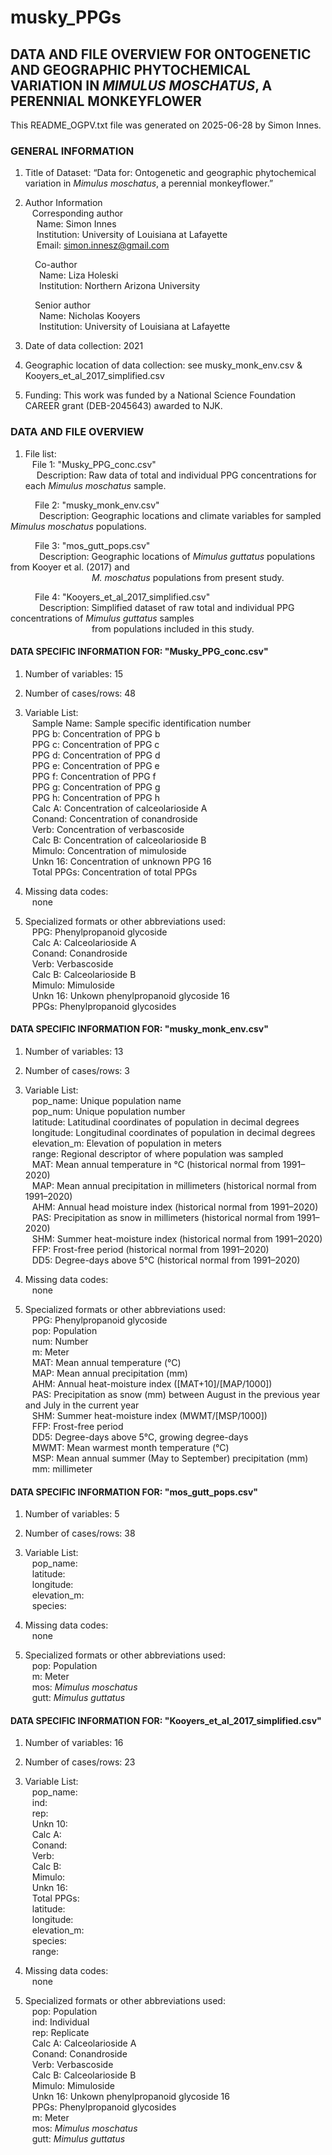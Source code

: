 # musky_PPGs

## DATA AND FILE OVERVIEW FOR ONTOGENETIC AND GEOGRAPHIC PHYTOCHEMICAL VARIATION IN <i>MIMULUS MOSCHATUS</i>, A PERENNIAL MONKEYFLOWER

This README_OGPV.txt file was generated on 2025-06-28 by Simon Innes.

### GENERAL INFORMATION

1. Title of Dataset: “Data for: Ontogenetic and geographic phytochemical variation in <i>Mimulus moschatus</i>, a perennial monkeyflower.”

2. Author Information \
&ensp; Corresponding author \
&emsp; Name: Simon Innes \
&emsp; Institution: University of Louisiana at Lafayette \
&emsp; Email: simon.innesz@gmail.com 

&emsp;&emsp;&ensp; Co-author \
&emsp;&emsp;&ensp;&ensp; Name: Liza Holeski \
&emsp;&emsp;&ensp;&ensp; Institution: Northern Arizona University 

&emsp;&emsp;&ensp; Senior author \
&emsp;&emsp;&ensp;&ensp; Name: Nicholas Kooyers \
&emsp;&emsp;&ensp;&ensp; Institution: University of Louisiana at Lafayette 

3. Date of data collection: 2021

4. Geographic location of data collection: see musky_monk_env.csv & Kooyers_et_al_2017_simplified.csv

5. Funding: This work was funded by a National Science Foundation CAREER grant (DEB-2045643) awarded to NJK.

### DATA AND FILE OVERVIEW

1. File list: \
&ensp; File 1: "Musky_PPG_conc.csv" \
&emsp; Description: Raw data of total and individual PPG concentrations for each <i>Mimulus moschatus</i> sample.

&emsp;&emsp;&ensp; File 2: "musky_monk_env.csv" \
&emsp;&emsp;&ensp;&ensp; Description: Geographic locations and climate variables for sampled <i>Mimulus moschatus</i> populations.

&emsp;&emsp;&ensp; File 3: "mos_gutt_pops.csv" \
&emsp;&emsp;&ensp;&ensp; Description: Geographic locations of <i>Mimulus guttatus</i> populations from Kooyer et al. (2017) and \
&emsp;&emsp;&ensp;&ensp;&ensp;&ensp;&ensp;&ensp;&ensp;&ensp;&ensp;&ensp;&ensp;&ensp;&ensp;&ensp; <i>M. moschatus</i> populations from present study.

&emsp;&emsp;&ensp; File 4: "Kooyers_et_al_2017_simplified.csv" \
&emsp;&emsp;&ensp;&ensp; Description: Simplified dataset of raw total and individual PPG concentrations of <i>Mimulus guttatus</i> samples \
&emsp;&emsp;&ensp;&ensp;&ensp;&ensp;&ensp;&ensp;&ensp;&ensp;&ensp;&ensp;&ensp;&ensp;&ensp;&ensp; from populations included in this study.


#### DATA SPECIFIC INFORMATION FOR: "Musky_PPG_conc.csv"

1. Number of variables: 15

2. Number of cases/rows: 48

3. Variable List: \
&ensp; Sample Name: Sample specific identification number \
&ensp; PPG b: Concentration of PPG b \
&ensp; PPG c: Concentration of PPG c \
&ensp; PPG d: Concentration of PPG d \
&ensp; PPG e: Concentration of PPG e \
&ensp; PPG f: Concentration of PPG f \
&ensp; PPG g: Concentration of PPG g \
&ensp; PPG h: Concentration of PPG h \
&ensp; Calc A: Concentration of calceolarioside A \
&ensp; Conand: Concentration of conandroside \
&ensp; Verb: Concentration of verbascoside \
&ensp; Calc B: Concentration of calceolarioside B \
&ensp; Mimulo: Concentration of mimuloside \
&ensp; Unkn 16: Concentration of unknown PPG 16 \
&ensp; Total PPGs: Concentration of total PPGs

4. Missing data codes: \
&ensp; none

5. Specialized formats or other abbreviations used: \
&ensp; PPG: Phenylpropanoid glycoside \
&ensp; Calc A: Calceolarioside A \
&ensp; Conand: Conandroside \
&ensp; Verb: Verbascoside \
&ensp; Calc B: Calceolarioside B \
&ensp; Mimulo: Mimuloside \
&ensp; Unkn 16: Unkown phenylpropanoid glycoside 16 \
&ensp; PPGs: Phenylpropanoid glycosides


#### DATA SPECIFIC INFORMATION FOR: "musky_monk_env.csv"

1. Number of variables: 13

2. Number of cases/rows: 3

3. Variable List: \
&ensp; pop_name: Unique population name \
&ensp; pop_num: Unique population number \
&ensp; latitude: Latitudinal coordinates of population in decimal degrees \
&ensp; longitude: Longitudinal coordinates of population in decimal degrees \
&ensp; elevation_m: Elevation of population in meters \
&ensp; range: Regional descriptor of where population was sampled \
&ensp; MAT: Mean annual temperature in °C (historical normal from 1991–2020) \
&ensp; MAP: Mean annual precipitation in millimeters (historical normal from 1991–2020) \
&ensp; AHM: Annual head moisture index (historical normal from 1991–2020) \
&ensp; PAS: Precipitation as snow in millimeters (historical normal from 1991–2020) \
&ensp; SHM: Summer heat-moisture index (historical normal from 1991–2020) \
&ensp; FFP: Frost-free period (historical normal from 1991–2020) \
&ensp; DD5: Degree-days above 5°C (historical normal from 1991–2020)

5. Missing data codes: \
&ensp; none

6. Specialized formats or other abbreviations used: \
&ensp; PPG: Phenylpropanoid glycoside \
&ensp; pop: Population \
&ensp; num: Number \
&ensp; m: Meter \
&ensp; MAT: Mean annual temperature (°C) \
&ensp; MAP: Mean annual precipitation (mm) \
&ensp; AHM: Annual heat-moisture index ([MAT+10]/[MAP/1000]) \
&ensp; PAS: Precipitation as snow (mm) between August in the previous year and July in the current year \
&ensp; SHM: Summer heat-moisture index (MWMT/[MSP/1000])\
&ensp; FFP: Frost-free period \
&ensp; DD5: Degree-days above 5°C, growing degree-days \
&ensp; MWMT: Mean warmest month temperature (°C) \
&ensp; MSP: Mean annual summer (May to September) precipitation (mm) \
&ensp; mm: millimeter


#### DATA SPECIFIC INFORMATION FOR: "mos_gutt_pops.csv"

1. Number of variables: 5

2. Number of cases/rows: 38

3. Variable List: \
&ensp; pop_name: \
&ensp; latitude: \
&ensp; longitude: \
&ensp; elevation_m: \
&ensp; species: 

5. Missing data codes: \
&ensp; none

6. Specialized formats or other abbreviations used: \
&ensp; pop: Population \
&ensp; m: Meter \
&ensp; mos: <i>Mimulus moschatus</i> \
&ensp; gutt: <i>Mimulus guttatus</i>


#### DATA SPECIFIC INFORMATION FOR: "Kooyers_et_al_2017_simplified.csv"

1. Number of variables: 16

2. Number of cases/rows: 23

3. Variable List: \
&ensp; pop_name: \
&ensp; ind: \
&ensp; rep: \
&ensp; Unkn 10: \
&ensp; Calc A: \
&ensp; Conand: \
&ensp; Verb: \
&ensp; Calc B: \
&ensp; Mimulo: \
&ensp; Unkn 16: \
&ensp; Total PPGs: \
&ensp; latitude: \
&ensp; longitude: \
&ensp; elevation_m: \
&ensp; species: \
&ensp; range:


5. Missing data codes: \
&ensp; none

6. Specialized formats or other abbreviations used: \
&ensp; pop: Population \
&ensp; ind: Individual \
&ensp; rep: Replicate \
&ensp; Calc A: Calceolarioside A \
&ensp; Conand: Conandroside \
&ensp; Verb: Verbascoside \
&ensp; Calc B: Calceolarioside B \
&ensp; Mimulo: Mimuloside \
&ensp; Unkn 16: Unkown phenylpropanoid glycoside 16 \
&ensp; PPGs: Phenylpropanoid glycosides \
&ensp; m: Meter \
&ensp; mos: <i>Mimulus moschatus</i> \
&ensp; gutt: <i>Mimulus guttatus</i>

